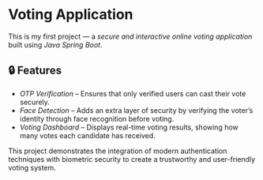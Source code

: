 # Voting Application

This is my first project — a *secure and interactive online voting application* built using *Java Spring Boot*.

## 🔒 Features
- *OTP Verification* – Ensures that only verified users can cast their vote securely.
- *Face Detection* – Adds an extra layer of security by verifying the voter’s identity through face recognition before voting.
- *Voting Dashboard* – Displays real-time voting results, showing how many votes each candidate has received.

This project demonstrates the integration of modern authentication techniques with biometric security to create a trustworthy and user-friendly voting system.
